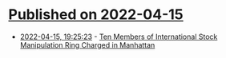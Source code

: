 # [Published on 2022-04-15](index.md)

* [2022-04-15, 19:25:23](https://news.ycombinator.com/item?id=31044629) - [Ten Members of International Stock Manipulation Ring Charged in Manhattan](https://www.justice.gov/usao-sdny/pr/ten-members-international-stock-manipulation-ring-charged-manhattan-federal-court)

